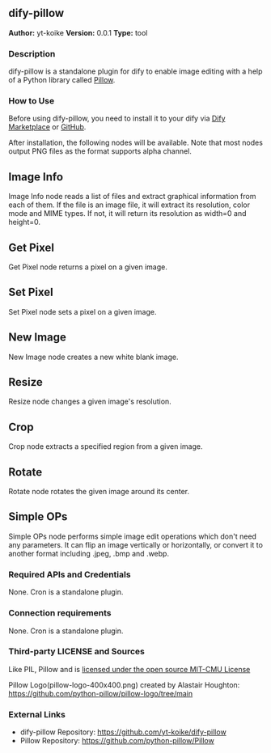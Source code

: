 ## dify-pillow

**Author:** yt-koike
**Version:** 0.0.1
**Type:** tool

### Description

dify-pillow is a standalone plugin for dify to enable image editing with a help of a Python library called [Pillow](https://pillow.readthedocs.io/en/stable/index.html).

### How to Use

Before using dify-pillow, you need to install it to your dify via [Dify Marketplace](https://marketplace.dify.ai/) or [GitHub](https://github.com/yt-koike/dify-pillow/releases).

After installation, the following nodes will be available. Note that most nodes output PNG files as the format supports alpha channel.

## Image Info

Image Info node reads a list of files and extract graphical information from each of them.
If the file is an image file, it will extract its resolution, color mode and MIME types.
If not, it will return its resolution as width=0 and height=0.

## Get Pixel

Get Pixel node returns a pixel on a given image.

## Set Pixel

Set Pixel node sets a pixel on a given image.

## New Image

New Image node creates a new white blank image.

## Resize

Resize node changes a given image's resolution.

## Crop

Crop node extracts a specified region from a given image.

## Rotate

Rotate node rotates the given image around its center.

## Simple OPs

Simple OPs node performs simple image edit operations which don't need any parameters.
It can flip an image vertically or horizontally, or convert it to another format including .jpeg, .bmp and .webp.

### Required APIs and Credentials

None. Cron is a standalone plugin.

### Connection requirements

None. Cron is a standalone plugin.

### Third-party LICENSE and Sources

Like PIL, Pillow and is [licensed under the open source MIT-CMU License](./LICENSE)

Pillow Logo(pillow-logo-400x400.png) created by Alastair Houghton: https://github.com/python-pillow/pillow-logo/tree/main

### External Links

- dify-pillow Repository: https://github.com/yt-koike/dify-pillow
- Pillow Repository: https://github.com/python-pillow/Pillow
